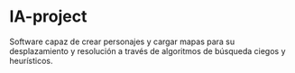 # IA-project
Software capaz de crear personajes y cargar mapas para su desplazamiento y resolución a través de algoritmos de búsqueda ciegos y heurísticos.
